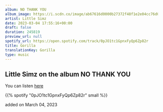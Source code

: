 ```yaml
---
album: NO THANK YOU
album_image: https://i.scdn.co/image/ab67616d0000b27372f48f1e2e04cc76d06ee708
artist: Little Simz
date: 2023-03-04 17:55:16+00:00
draft: false
duration: 245819
preview_url: null
spotify_url: https://open.spotify.com/track/0pJO1tc1GpnxFyQp6Zp82r
title: Gorilla
translationKey: Gorilla
type: music
---
```


## Little Simz on the album NO THANK YOU

You can listen [here](https://open.spotify.com/track/0pJO1tc1GpnxFyQp6Zp82r)

{{% spotify "0pJO1tc1GpnxFyQp6Zp82r" small %}}

added on March 04, 2023